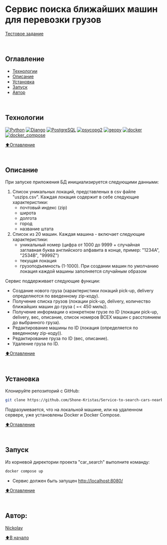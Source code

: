 # Сервис поиска ближайших машин для перевозки грузов

[Тестовое задание](https://faint-adasaurus-4bc.notion.site/web-Python-3682ad009f2a43589f7fdb1d2e0ed312)

<br>

## Оглавление
- [Технологии](#технологии)
- [Описание](#описание)
- [Установка](#установка)
- [Запуск](#запуск)
- [Автор](#автор)

<br>

## Технологии

[![Python](https://img.shields.io/badge/python-3.11-blue?logo=python)](https://www.python.org/)
[![Django](https://img.shields.io/badge/-Django-464646?logo=Django)](https://www.djangoproject.com/)
[![PostgreSQL](https://img.shields.io/badge/-PostgreSQL-464646?logo=PostgreSQL)](https://www.postgresql.org/)
[![psycopg2](https://img.shields.io/badge/-psycopg2-464646?logo=psycopg2)](https://pypi.org/project/psycopg2/)
[![geopy](https://img.shields.io/badge/-geopy-464646?logo=psycopg2)](https://pypi.org/project/geopy/)
[![docker](https://img.shields.io/badge/-Docker-464646?logo=docker)](https://www.docker.com/)
[![docker_compose](https://img.shields.io/badge/-Docker%20Compose-464646?logo=docker)](https://docs.docker.com/compose/)




[⬆️Оглавление](#оглавление)

<br>

## Описание

При запуске приложения БД инициализируется следующими данными:

1. Список уникальных локаций, представленых в csv файле "uszips.csv". Каждая локация содержит в себе следующие характеристики:
   - почтовый индекс (zip)
   - широта
   - долгота
   - город
   - название штата
2. Список из 20 машин. Каждая машина - включает следующие характеристики:
   - уникальный номер (цифра от 1000 до 9999 + случайная заглавная буква английского алфавита в конце, пример: "1234A", "2534B", "9999Z")
   - текущая локация
   - грузоподъемность (1-1000). При создании машин по умолчанию локация каждой машины заполняется случайным образом

Сервис поддерживает следующие функции:

   - Создание нового груза (характеристики локаций pick-up, delivery определяются по введенному zip-коду).
   - Получение списка грузов (локации pick-up, delivery, количество ближайших машин до груза ( =< 450 миль)).
   - Получение информации о конкретном грузе по ID (локации pick-up, delivery, вес, описание, список номеров ВСЕХ машин с расстоянием до выбранного груза).
   - Редактирование машины по ID (локация (определяется по введенному zip-коду)).
   - Редактирование груза по ID (вес, описание).
   - Удаление груза по ID.


[⬆️Оглавление](#оглавление)

<br>

## Установка

Клонируйте репозиторий с GitHub:

```bash
git clone https://github.com/Shone-Kristas/Service-to-search-cars-nearby.git
```

Подразумевается, что на локальной машине, или на удаленном сервере, уже установлены Docker и Docker Compose.

[⬆️Оглавление](#оглавление)

<br>

## Запуск

Из корневой директории проекта "car_search" выполните команду:
```bash
docker compose up
```
* Сервис должен быть запущен [http://localhost:8080/](http://localhost:8080/)

[⬆️Оглавление](#оглавление)

<br>

## Автор:
[Nickolay](https://github.com/Shone-Kristas)

[⬆️В начало](#Сервис-поиска-ближайших-машин-для-перевозки-грузов)
